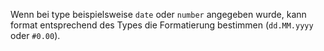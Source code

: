 Wenn bei type beispielsweise `date` oder `number` angegeben wurde, kann format entsprechend des Types die Formatierung bestimmen (`dd.MM.yyyy` oder `#0.00`).